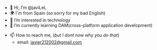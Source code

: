 - 👋 Hi, I’m @javiLeL
- 🌍​ I´m from Spain (so sorry for my bad English)
- 👀 I’m interested in technology
- 🌱 I’m currently learning DAM(cross-platform application development)
<!-- - 💞️ I’m looking to collaborate on ... -->
- 📫 How to reach me, (*but I dont now why you do that*)
  - email: javier212002@gmail.com
<!-- - 😄 Pronouns: ... -->
<!-- - ⚡ Fun fact: ... -->

<!---
javiLeL/javiLeL is a ✨ special ✨ repository because its `README.md` (this file) appears on your GitHub profile.
You can click the Preview link to take a look at your changes.
--->
